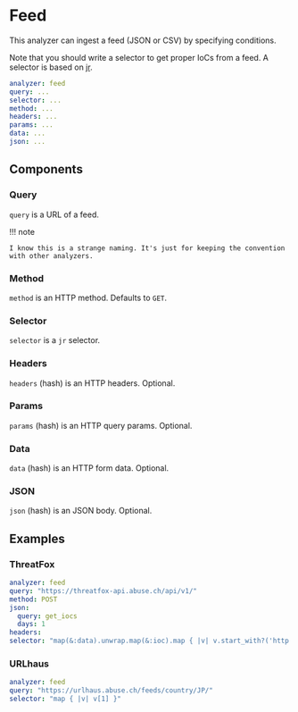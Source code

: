 # Feed

This analyzer can ingest a feed (JSON or CSV) by specifying conditions.

Note that you should write a selector to get proper IoCs from a feed. A selector is based on [jr](https://github.com/yuya-takeyama/jr).

```yaml
analyzer: feed
query: ...
selector: ...
method: ...
headers: ...
params: ...
data: ...
json: ...
```

## Components

### Query

`query` is a URL of a feed.

!!! note

    I know this is a strange naming. It's just for keeping the convention with other analyzers.

### Method

`method` is an HTTP method. Defaults to `GET`.

### Selector

`selector` is a `jr` selector.

### Headers

`headers` (hash) is an HTTP headers. Optional.

### Params

`params` (hash) is an HTTP query params. Optional.

### Data

`data` (hash) is an HTTP form data. Optional.

### JSON

`json` (hash) is an JSON body. Optional.

## Examples

### ThreatFox

```yaml
analyzer: feed
query: "https://threatfox-api.abuse.ch/api/v1/"
method: POST
json:
  query: get_iocs
  days: 1
headers:
selector: "map(&:data).unwrap.map(&:ioc).map { |v| v.start_with?('http://', 'https://') ? v :  v.split(':').first }"
```

### URLhaus

```yaml
analyzer: feed
query: "https://urlhaus.abuse.ch/feeds/country/JP/"
selector: "map { |v| v[1] }"
```
